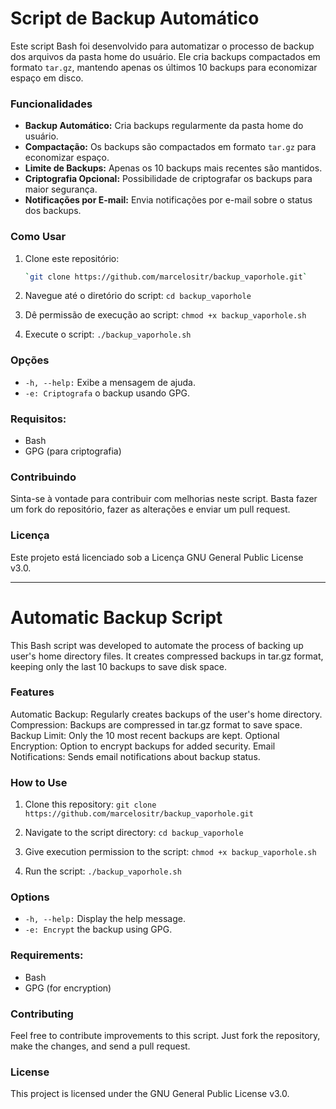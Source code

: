 # Script de Backup Automático

Este script Bash foi desenvolvido para automatizar o processo de backup dos arquivos da pasta home do usuário. Ele cria backups compactados em formato `tar.gz`, mantendo apenas os últimos 10 backups para economizar espaço em disco.

### Funcionalidades

- **Backup Automático:** Cria backups regularmente da pasta home do usuário.
- **Compactação:** Os backups são compactados em formato `tar.gz` para economizar espaço.
- **Limite de Backups:** Apenas os 10 backups mais recentes são mantidos.
- **Criptografia Opcional:** Possibilidade de criptografar os backups para maior segurança.
- **Notificações por E-mail:** Envia notificações por e-mail sobre o status dos backups.

### Como Usar

1. Clone este repositório:
   ```bash
   `git clone https://github.com/marcelositr/backup_vaporhole.git`

2. Navegue até o diretório do script:
   `cd backup_vaporhole`

3. Dê permissão de execução ao script:
   `chmod +x backup_vaporhole.sh`

4. Execute o script:
   `./backup_vaporhole.sh`

### Opções
- `-h, --help:` Exibe a mensagem de ajuda.
- `-e: Criptografa` o backup usando GPG.

### Requisitos:
- Bash
- GPG (para criptografia)

### Contribuindo
Sinta-se à vontade para contribuir com melhorias neste script. Basta fazer um fork do repositório, fazer as alterações e enviar um pull request.

### Licença
Este projeto está licenciado sob a Licença GNU General Public License v3.0.

---

# Automatic Backup Script
This Bash script was developed to automate the process of backing up user's home directory files. It creates compressed backups in tar.gz format, keeping only the last 10 backups to save disk space.

### Features
Automatic Backup: Regularly creates backups of the user's home directory.
Compression: Backups are compressed in tar.gz format to save space.
Backup Limit: Only the 10 most recent backups are kept.
Optional Encryption: Option to encrypt backups for added security.
Email Notifications: Sends email notifications about backup status.

### How to Use
1. Clone this repository:
   `git clone https://github.com/marcelositr/backup_vaporhole.git`

2. Navigate to the script directory:
   `cd backup_vaporhole`

3. Give execution permission to the script:
   `chmod +x backup_vaporhole.sh`

4. Run the script:
   `./backup_vaporhole.sh`

### Options
- `-h, --help:` Display the help message.
- `-e: Encrypt` the backup using GPG.

### Requirements:
- Bash
- GPG (for encryption)

### Contributing
Feel free to contribute improvements to this script. Just fork the repository, make the changes, and send a pull request.

### License
This project is licensed under the GNU General Public License v3.0.
